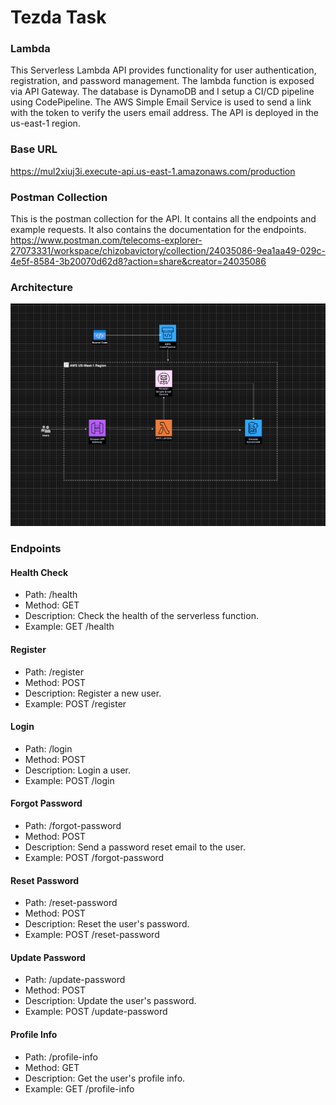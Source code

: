 # Tezda Task

### Lambda
This Serverless Lambda API provides functionality for user authentication, registration, and password management. The lambda function is exposed via API Gateway. The database is DynamoDB and I setup a CI/CD pipeline using CodePipeline. The AWS Simple Email Service is used to send a link with the token to verify the users email address. The API is deployed in the us-east-1 region.

### Base URL
https://mul2xiuj3i.execute-api.us-east-1.amazonaws.com/production

### Postman Collection
This is the postman collection for the API. It contains all the endpoints and example requests. It also contains the documentation for the endpoints. 
https://www.postman.com/telecoms-explorer-27073331/workspace/chizobavictory/collection/24035086-9ea1aa49-029c-4e5f-8584-3b20070d62d8?action=share&creator=24035086

### Architecture
![Alt text](Tezda-architecture.drawio.png)


### Endpoints
#### Health Check
- Path: /health
- Method: GET
- Description: Check the health of the serverless function.
- Example: GET /health

#### Register
- Path: /register
- Method: POST
- Description: Register a new user.
- Example: POST /register

#### Login
- Path: /login
- Method: POST
- Description: Login a user.
- Example: POST /login

#### Forgot Password
- Path: /forgot-password
- Method: POST
- Description: Send a password reset email to the user.
- Example: POST /forgot-password

#### Reset Password
- Path: /reset-password
- Method: POST
- Description: Reset the user's password.
- Example: POST /reset-password

#### Update Password
- Path: /update-password
- Method: POST
- Description: Update the user's password.
- Example: POST /update-password

#### Profile Info
- Path: /profile-info
- Method: GET
- Description: Get the user's profile info.
- Example: GET /profile-info